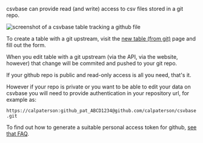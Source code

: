 <!--
title = "How to do I use csvbase with data stored in git?"
description = "Using csvbase as a web frontend to csv files in git"
draft = false
created = 2024-05-21
updated = 2024-05-21
-->

csvbase can provide read (and write) access to csv files stored in a git repo.

![screenshot of a csvbase table tracking a github
file](/static/faq/csvbase-tracking-table.png)

To create a table with a git upstream, visit the [new table (from
git)](/new-table/git) page and fill out the form.

When you edit table with a git upstream (via the API, via the website, however)
that change will be commited and pushed to your git repo.

If your github repo is public and read-only access is all you need, that's it.

However if your repo is private or you want to be able to edit your data on
csvbase you will need to provide authentication in your repository url, for
example as:

`https://calpaterson:github_pat_ABCD1234@github.com/calpaterson/csvbase.git`

To find out how to generate a suitable personal access token for github, [see
that FAQ](/github-pat).
